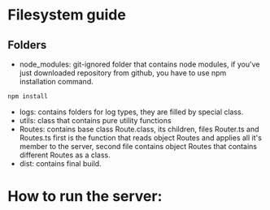 # Filesystem guide 

## Folders

* node_modules: git-ignored folder that contains node modules, if you've just downloaded repository from github, you have to use npm installation command.

```sh
npm install
```

* logs: contains folders for log types, they are filled by special class.
* utils: class that contains pure utility functions
* Routes: contains  base class Route.class, its children,  files Router.ts and Routes.ts first is the function that reads object Routes and applies all it's member to the server, second file contains object Routes that contains different Routes as a class.
* dist: contains final build.



# How to run the server: 

